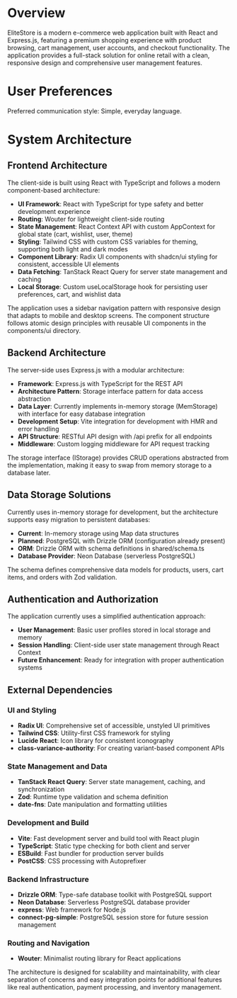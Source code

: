 # Overview

EliteStore is a modern e-commerce web application built with React and Express.js, featuring a premium shopping experience with product browsing, cart management, user accounts, and checkout functionality. The application provides a full-stack solution for online retail with a clean, responsive design and comprehensive user management features.

# User Preferences

Preferred communication style: Simple, everyday language.

# System Architecture

## Frontend Architecture
The client-side is built using React with TypeScript and follows a modern component-based architecture:

- **UI Framework**: React with TypeScript for type safety and better development experience
- **Routing**: Wouter for lightweight client-side routing
- **State Management**: React Context API with custom AppContext for global state (cart, wishlist, user, theme)
- **Styling**: Tailwind CSS with custom CSS variables for theming, supporting both light and dark modes
- **Component Library**: Radix UI components with shadcn/ui styling for consistent, accessible UI elements
- **Data Fetching**: TanStack React Query for server state management and caching
- **Local Storage**: Custom useLocalStorage hook for persisting user preferences, cart, and wishlist data

The application uses a sidebar navigation pattern with responsive design that adapts to mobile and desktop screens. The component structure follows atomic design principles with reusable UI components in the components/ui directory.

## Backend Architecture
The server-side uses Express.js with a modular architecture:

- **Framework**: Express.js with TypeScript for the REST API
- **Architecture Pattern**: Storage interface pattern for data access abstraction
- **Data Layer**: Currently implements in-memory storage (MemStorage) with interface for easy database integration
- **Development Setup**: Vite integration for development with HMR and error handling
- **API Structure**: RESTful API design with /api prefix for all endpoints
- **Middleware**: Custom logging middleware for API request tracking

The storage interface (IStorage) provides CRUD operations abstracted from the implementation, making it easy to swap from memory storage to a database later.

## Data Storage Solutions
Currently uses in-memory storage for development, but the architecture supports easy migration to persistent databases:

- **Current**: In-memory storage using Map data structures
- **Planned**: PostgreSQL with Drizzle ORM (configuration already present)
- **ORM**: Drizzle ORM with schema definitions in shared/schema.ts
- **Database Provider**: Neon Database (serverless PostgreSQL)

The schema defines comprehensive data models for products, users, cart items, and orders with Zod validation.

## Authentication and Authorization
The application currently uses a simplified authentication approach:

- **User Management**: Basic user profiles stored in local storage and memory
- **Session Handling**: Client-side user state management through React Context
- **Future Enhancement**: Ready for integration with proper authentication systems

## External Dependencies

### UI and Styling
- **Radix UI**: Comprehensive set of accessible, unstyled UI primitives
- **Tailwind CSS**: Utility-first CSS framework for styling
- **Lucide React**: Icon library for consistent iconography
- **class-variance-authority**: For creating variant-based component APIs

### State Management and Data
- **TanStack React Query**: Server state management, caching, and synchronization
- **Zod**: Runtime type validation and schema definition
- **date-fns**: Date manipulation and formatting utilities

### Development and Build
- **Vite**: Fast development server and build tool with React plugin
- **TypeScript**: Static type checking for both client and server
- **ESBuild**: Fast bundler for production server builds
- **PostCSS**: CSS processing with Autoprefixer

### Backend Infrastructure
- **Drizzle ORM**: Type-safe database toolkit with PostgreSQL support
- **Neon Database**: Serverless PostgreSQL database provider
- **express**: Web framework for Node.js
- **connect-pg-simple**: PostgreSQL session store for future session management

### Routing and Navigation
- **Wouter**: Minimalist routing library for React applications

The architecture is designed for scalability and maintainability, with clear separation of concerns and easy integration points for additional features like real authentication, payment processing, and inventory management.
